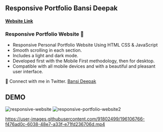 ## Responsive Portfolio Bansi Deepak

#### [Website Link](https://bansi-responsive-portfolio-website.netlify.app/)

### Responsive Portfolio Website 💙 

- Responsive Personal Portfolio Website Using HTML CSS & JavaScript
- Smooth scrolling in each section.
- Includes a light and dark mode.
- Developed first with the Mobile First methodology, then for desktop.
- Compatible with all mobile devices and with a beautiful and pleasant user interface.

💙 Connect with me in Twitter. [Bansi Deepak](https://twitter.com/mr_screwlooze) 

## DEMO


![responsive-website](https://user-images.githubusercontent.com/91802499/196034844-67816083-83f7-428e-a615-bb56476cecc4.png)
![responsive-portfolio-website2](https://user-images.githubusercontent.com/91802499/196034846-f45e802e-a6e9-4289-ba26-3cf3af9c0240.png)



https://user-images.githubusercontent.com/91802499/196106766-f476ad0c-6038-48e7-a33f-e71fd236706d.mp4

